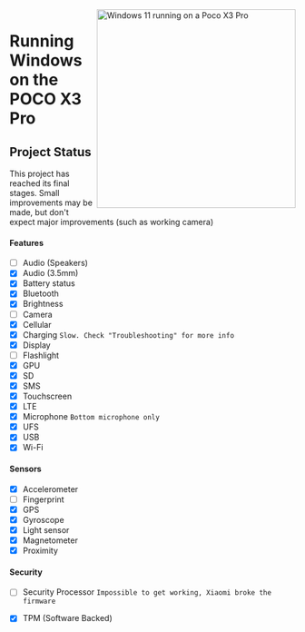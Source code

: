 <img align="right" src="https://github.com/n00b69/woa-vayu/blob/main/vayu.png" width="350" alt="Windows 11 running on a Poco X3 Pro">

# Running Windows on the POCO X3 Pro

## Project Status
This project has reached its final stages. Small improvements may be made, but don't expect major improvements (such as working camera)

#### Features
- [ ] Audio (Speakers)
- [x] Audio (3.5mm)
- [X] Battery status
- [x] Bluetooth
- [x] Brightness
- [ ] Camera
- [x] Cellular
- [x] Charging ```Slow. Check "Troubleshooting" for more info```
- [x] Display
- [ ] Flashlight
- [x] GPU
- [x] SD
- [x] SMS
- [x] Touchscreen
- [x] LTE
- [x] Microphone ```Bottom microphone only```
- [x] UFS
- [x] USB
- [x] Wi-Fi

#### Sensors
- [x] Accelerometer
- [ ] Fingerprint
- [x] GPS
- [x] Gyroscope
- [x] Light sensor
- [x] Magnetometer
- [x] Proximity

#### Security
- [ ] Security Processor ```Impossible to get working, Xiaomi broke the firmware```
- [x] TPM (Software Backed)











